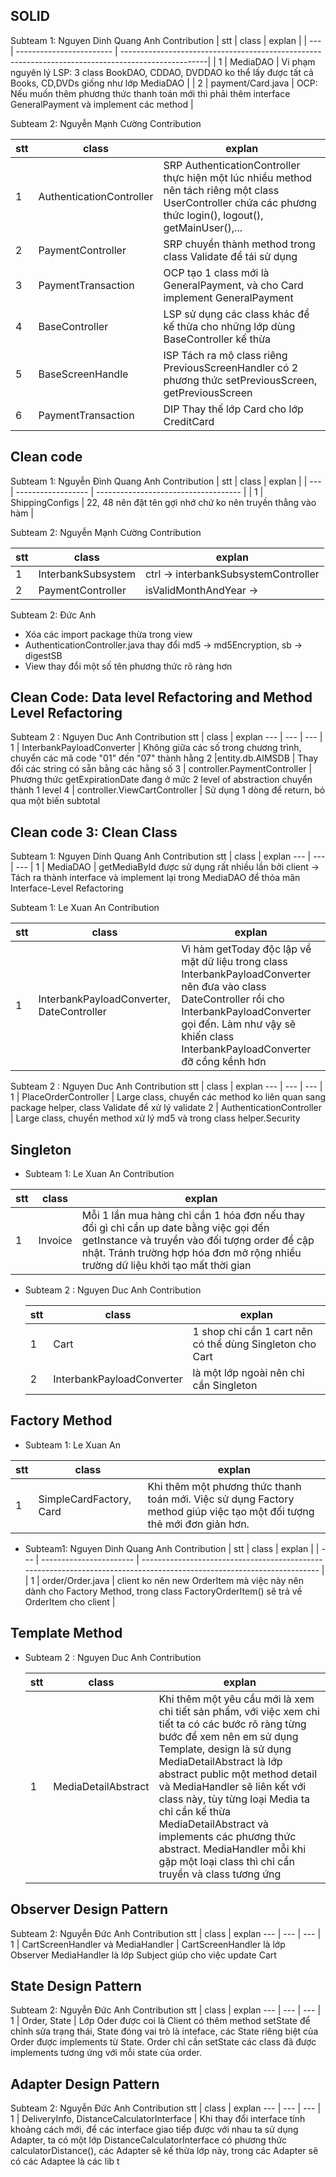 ## SOLID

Subteam 1: Nguyen Dinh Quang Anh Contribution
| stt | class                    | explan                                                                                             |
| --- | ------------------------ | ---------------------------------------------------------------------------------------------------|
| 1   | MediaDAO | Vi phạm nguyên lý LSP: 3 class BookDAO, CDDAO, DVDDAO ko thể lấy được tất cả Books, CD,DVDs giống như lớp MediaDAO |
| 2   | payment/Card.java | OCP: Nếu muốn thêm phương thức thanh toán mới thì phải thêm interface GeneralPayment và implement các method |

Subteam 2: Nguyễn Mạnh Cường Contribution

| stt | class                    | explan                                                                                                                                                        |
| --- | ------------------------ | ------------------------------------------------------------------------------------------------------------------------------------------------------------- |
| 1   | AuthenticationController | SRP AuthenticationController thực hiện một lúc nhiều method nên tách riêng một class UserController chứa các phương thức login(), logout(), getMainUser(),... |
| 2   | PaymentController        | SRP chuyển thành method trong class Validate để tái sử dụng                                                                                                   |
| 3   | PaymentTransaction       | OCP tạo 1 class mới là GeneralPayment, và cho Card implement GeneralPayment                                                                                   |
| 4   | BaseController           | LSP sử dụng các class khác để kế thừa cho những lớp dùng BaseController kế thừa                                                                               |
| 5   | BaseScreenHandle         | ISP Tách ra mộ class riêng PreviousScreenHandler có 2 phương thức setPreviousScreen, getPreviousScreen                                                        |
| 6   | PaymentTransaction       | DIP Thay thế lớp Card cho lớp CreditCard                                                                                                                      |

## Clean code

Subteam 1: Nguyễn Đình Quang Anh Contribution
| stt | class              | explan                               |
| --- | ------------------ | ------------------------------------ |
| 1   | ShippingConfigs | 22, 48 nên đặt tên gợi nhớ chứ ko nên truyền thẳng vào hàm |


Subteam 2: Nguyễn Mạnh Cường Contribution

| stt | class              | explan                               |
| --- | ------------------ | ------------------------------------ |
| 1   | InterbankSubsystem | ctrl -> interbankSubsystemController |
| 2   | PaymentController  | isValidMonthAndYear ->               |

Subteam 2: Đức Anh

- Xóa các import package thừa trong view
- AuthenticationController.java thay đổi md5 -> md5Encryption, sb -> digestSB
- View thay đổi một số tên phương thức rõ ràng hơn

## Clean Code: Data level Refactoring and Method Level Refactoring

Subteam 2 : Nguyen Duc Anh Contribution
stt | class | explan
--- | --- | --- |
1 | InterbankPayloadConverter | Không giữa các số trong chương trình, chuyển các mã code "01" đến "07" thành hằng
2 |entity.db.AIMSDB | Thay đổi các string có sẵn bằng các hằng số
3 | controller.PaymentController | Phương thức getExpirationDate đang ở mức 2 level of abstraction chuyển thành 1 level
4 | controller.ViewCartController | Sử dụng 1 dòng để return, bỏ qua một biến subtotal

## Clean code 3: Clean Class

Subteam 1: Nguyen Dinh Quang Anh Contribution
stt | class | explan
--- | --- | --- |
1 | MediaDAO | getMediaById được sử dụng rất nhiều lần bởi client -> Tách ra thành interface và implement lại trong MediaDAO để thỏa mãn Interface-Level Refactoring

Subteam 1: Le Xuan An Contribution

stt | class | explan
--- | --- | --- |
1 | InterbankPayloadConverter, DateController| Vì hàm getToday độc lập về mặt dữ liệu trong class InterbankPayloadConverter nên đưa vào class DateController rồi cho InterbankPayloadConverter gọi đến. Làm như vậy sẽ khiến class InterbankPayloadConverter đỡ cồng kềnh hơn|
Subteam 2 : Nguyen Duc Anh Contribution
stt | class | explan
--- | --- | --- |
1 | PlaceOrderController | Large class, chuyển các method ko liên quan sang package helper, class Validate để xử lý validate
2 | AuthenticationController | Large class, chuyển method xử lý md5 và trong class helper.Security

## Singleton
- Subteam 1: Le Xuan An Contribution

stt | class | explan
--- | --- | --- |
1 | Invoice| Mỗi 1 lần mua hàng chỉ cần 1 hóa đơn nếu thay đổi gì chỉ cần up date bằng việc gọi đến getInstance và truyền vào đối tượng order để cập nhật. Tránh trường hợp hóa đơn mở rộng nhiều trường dữ liệu khởi tạo mất thời gian|
- Subteam 2 : Nguyen Duc Anh Contribution

  | stt | class                     | explan                                                   |
  | --- | ------------------------- | -------------------------------------------------------- |
  | 1   | Cart                      | 1 shop chỉ cần 1 cart nên có thể dùng Singleton cho Cart |
  | 2   | InterbankPayloadConverter | là một lớp ngoài nên chỉ cần Singleton                   |

## Factory Method

- Subteam 1: Le Xuan An

| stt | class                   | explan                                                                                                                 |
| --- | ----------------------- | ---------------------------------------------------------------------------------------------------------------------- |
| 1   | SimpleCardFactory, Card | Khi thêm một phương thức thanh toán mới. Việc sử dụng Factory method giúp việc tạo một đối tượng thẻ mới đơn giản hơn. |

- Subteam1: Nguyen Dinh Quang Anh Contribution
  | stt | class                   | explan                                                                                                                 |
  | --- | ----------------------- | ---------------------------------------------------------------------------------------------------------------------- |
  | 1   | order/Order.java | client ko nên new OrderItem mà việc này nên dành cho Factory Method, trong class FactoryOrderItem() sẽ trả về OrderItem cho client |


## Template Method

- Subteam 2 : Nguyen Duc Anh Contribution

  | stt | class               | explan                                                                                                                                                                                                                                                                                                                                                                                                                                               |
  | --- | ------------------- | ---------------------------------------------------------------------------------------------------------------------------------------------------------------------------------------------------------------------------------------------------------------------------------------------------------------------------------------------------------------------------------------------------------------------------------------------------- |
  | 1   | MediaDetailAbstract | Khi thêm một yêu cầu mới là xem chi tiết sản phẩm, với việc xem chi tiết ta có các bước rõ ràng từng bước để xem nên em sử dụng Template, design là sử dụng MediaDetailAbstract là lớp abstract public một method detail và MediaHandler sẽ liên kết với class này, tùy từng loại Media ta chỉ cần kế thừa MediaDetailAbstract và implements các phương thức abstract. MediaHandler mỗi khi gặp một loại class thì chỉ cần truyền và class tương ứng |

## Observer Design Pattern

Subteam 2: Nguyễn Đức Anh Contribution
stt | class | explan
--- | --- | --- |
1 | CartScreenHandler và MediaHandler | CartScreenHandler là lớp Observer MediaHandler là lớp Subject giúp cho việc update Cart

## State Design Pattern

Subteam 2: Nguyễn Đức Anh Contribution
stt | class | explan
--- | --- | --- |
1 | Order, State | Lớp Oder được coi là Client có thêm method setState để chỉnh sửa trạng thái, State đóng vai trò là inteface, các State riêng biệt của Order được implements từ State. Order chỉ cần setState các class đã được implements tương ứng với mỗi state của order.

## Adapter Design Pattern

Subteam 2: Nguyễn Đức Anh Contribution
stt | class | explan
--- | --- | --- |
1 | DeliveryInfo, DistanceCalculatorInterface | Khi thay đổi interface tính khoảng cách mới, để các interface giao tiếp được với nhau ta sử dụng Adapter, ta có một lớp DistanceCalculatorInterface có phương thức calculatorDistance(), các Adapter sẽ kế thừa lớp này, trong các Adapter sẽ có các Adaptee là các lib t
